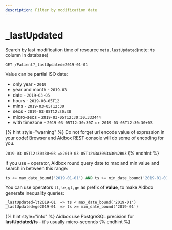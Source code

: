 ```yaml
---
description: Filter by modification date
---
```


# \_lastUpdated

Search by last modification time of resource   `meta.lastUpdated`\(note: `ts` column in database\)

```http
GET /Patient?_lastUpdated=2019-01-01
```

Value can be partial ISO date:

* only year  - `2019`
* year and month - `2019-03`
* date - `2019-03-05`
* hours - `2019-03-05T12`
* mins - `2019-03-05T12:30`
* secs - `2019-03-05T12:30:30`
* micro-secs - `2019-03-05T12:30:30.333444`
* with timezone -  `2019-03-05T12:30:30Z or 2019-03-05T12:30:30+03`

{% hint style="warning" %}
Do not forget url encode value of expression in your code!  Browser and Aidbox REST console will do some of encoding for you.

`2019-03-05T12:30:30+03 =>2019-03-05T12%3A30%3A30%2B03`
{% endhint %}

If you use `=` operator, Aidbox round query date to max and min value and search in between this range:

```sql
ts <= max_date_bound('2019-01-01') AND ts >= min_date_bound('2019-01-01')
```

You can use operators `lt,le,gt,ge` as prefix of **value**, to make Aidbox generate inequality queries:

```text
_lastUpdated=lt2019-01  => ts < max_date_bound('2019-01')
_lastUpdated=ge2019-01  => ts >= min_date_bound('2019-01')

```

{% hint style="info" %}
Aidbox use PostgreSQL precision for **lastUpdated/ts** - it's usually micro-seconds
{% endhint %}


